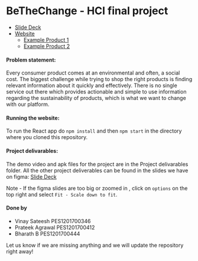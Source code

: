 # BeTheChange - HCI final project

-   [Slide Deck](https://www.figma.com/proto/WfPH1HHIt8WLQYVdCoeMZe/HCI-Mini-Project?node-id=25%3A3&viewport=673%2C512%2C0.02197103574872017&scaling=min-zoom)
-   [Website](https://bethechange-hci.netlify.app/)
    -   [Example Product 1](https://bethechange-hci.netlify.app/9893833530194)
    -   [Example Product 2](https://bethechange-hci.netlify.app/5282854042806)

#### Problem statement:

Every consumer product comes at an environmental and often, a social cost. The biggest challenge while trying to shop the right products is finding relevant information about it quickly and effectively. There is no single service out there which provides actionable and simple to use information regarding the sustainability of products, which is what we want to change with our platform.

#### Running the website:

To run the React app do `npm install` and then `npm start` in the directory where you cloned this repository.

#### Project delivarables:

The demo video and apk files for the project are in the Project delivarables folder. All the other project deliverables can be found in the slides we have on figma: [Slide Deck](https://www.figma.com/proto/WfPH1HHIt8WLQYVdCoeMZe/HCI-Mini-Project?node-id=25%3A3&viewport=673%2C512%2C0.02197103574872017&scaling=min-zoom)

Note - If the figma slides are too big or zoomed in , click on `options` on the top right and select `Fit - Scale down to fit`.

#### Done by

-   Vinay Sateesh PES1201700346
-   Prateek Agrawal PES1201700412
-   Bharath B PES1201700444

Let us know if we are missing anything and we will update the repository right away!
